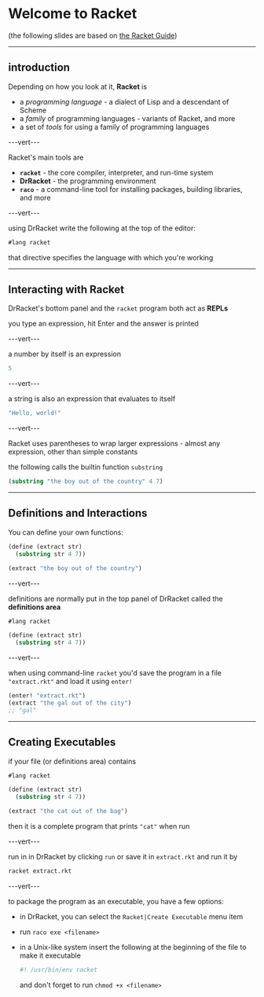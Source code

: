 # Welcome to Racket

(the following slides are based on [the Racket Guide](https://docs.racket-lang.org/guide/intro.html))

<!-- welcome.md -->

---

## introduction

Depending on how you look at it, **Racket** is

* a _programming language_ - a dialect of Lisp and a descendant of Scheme
* a _family_ of programming languages - variants of Racket, and more
* a set of _tools_ for using a family of programming languages

---vert---

Racket's main tools are

* **`racket`** - the core compiler, interpreter, and run-time system
* **DrRacket** - the programming environment
* **`raco`** - a command-line tool for installing packages, building libraries, and more

---vert---

using DrRacket write the following at the top of the editor:

```scheme
#lang racket
```

that directive specifies the language with which you're working

---

## Interacting with Racket

DrRacket's bottom panel and the `racket` program both act as __REPLs__

you type an expression, hit Enter and the answer is printed

---vert---

a number by itself is an expression

```scheme
5
```
<!-- .element: data-thebe-executable-racket -->

---vert---

a string is also an expression that evaluates to itself

```scheme
"Hello, world!"
```
<!-- .element: data-thebe-executable-racket -->

---vert---

Racket uses parentheses to wrap larger expressions - almost any expression, other than simple constants

the following calls the builtin function `substring`

```scheme
(substring "the boy out of the country" 4 7)
```
<!-- .element: data-thebe-executable-racket -->

---

## Definitions and Interactions

You can define your own functions:

```scheme
(define (extract str)
  (substring str 4 7))

(extract "the boy out of the country")
```
<!-- .element: data-thebe-executable-racket -->

---vert---

definitions are normally put in the top panel of DrRacket called the __definitions area__

```scheme
#lang racket

(define (extract str)
  (substring str 4 7))
```

---vert---

when using command-line `racket` you'd save the program in a file `"extract.rkt"` and load it using `enter!`

```scheme
(enter! "extract.rkt")
(extract "the gal out of the city")
;; "gal"
```

---

## Creating Executables

if your file (or definitions area) contains

```scheme
#lang racket

(define (extract str)
  (substring str 4 7))

(extract "the cat out of the bag")
```

then it is a complete program that prints `"cat"` when run

---vert---

run in in DrRacket by clicking `run` or save it in `extract.rkt` and run it by

```bash
racket extract.rkt
```

---vert---

to package the program as an executable, you have a few options:

* in DrRacket, you can select the `Racket|Create Executable` menu item
* run `raco exe <filename>`
* in a Unix-like system insert the following at the beginning of the file to make it executable

    ```scheme
    #! /usr/bin/env racket
    ```

    and don't forget to run `chmod +x <filename>`
